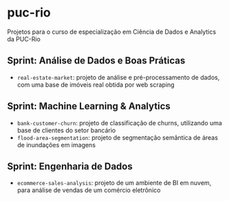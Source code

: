 # puc-rio
Projetos para o curso de especialização em Ciência de Dados e Analytics da PUC-Rio

## Sprint: Análise de Dados e Boas Práticas

- `real-estate-market`: projeto de análise e pré-processamento de dados, com uma base de imóveis real obtida por web scraping

## Sprint: Machine Learning & Analytics

- `bank-customer-churn`: projeto de classificação de churns, utilizando uma base de clientes do setor bancário
- `flood-area-segmentation`: projeto de segmentação semântica de áreas de inundações em imagens

## Sprint: Engenharia de Dados

- `ecommerce-sales-analysis`: projeto de um ambiente de BI em nuvem, para análise de vendas de um comércio eletrônico
